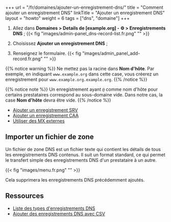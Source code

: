 +++
url = "/fr/domaines/ajouter-un-enregistrement-dns/"
title = "Comment ajouter un enregistrement DNS"
linkTitle = "Ajouter un enregistrement DNS"
layout = "howto"
weight = 6
tags = ["dns", "domaine"]
+++

1.   Allez dans **Domaines > Details de [example.org] -  ⚙️ > Enregistrements DNS** ;
    {{< fig "images/admin-panel_dns-record-list.fr.png" "" >}}

2.  Choisissez **Ajouter un enregistrement DNS** ;

3.  Renseignez le formulaire.
    {{< fig "images/admin_panel_add-record.fr.png" "" >}}

{{% notice warning %}}
Ne mettez pas la racine dans **Nom d'hôte**. Par exemple, en indiquant `www.example.org` dans cette case, vous créerez un enregistrement pour `www.example.org.example.org`.
{{% /notice %}}

{{% notice note %}}
Un enregistrement ayant `@` comme nom d'hôte pour certains prestataires correspond au sous-domaine vide. Dans notre cas, la case **Nom d'hôte** devra être vide.
{{% /notice %}}

- [Ajouter un enregistrement SRV](domains/add-srv-record)
- [Ajouter un enregistrement CAA](add-caa-record)
- [Utiliser des MX externes](domains/use-external-mx)

## Importer un fichier de zone

Un fichier de zone DNS est un fichier texte qui contient les détails de tous les enregistrements DNS contenus. Il suit un format standard, ce qui permet le transfert simple des enregistrements DNS d'un prestataire à un autre.

{{< fig "images/menu.fr.png" "" >}}

Cela supprimera les enregistrements DNS précédemment ajoutés.

## Ressources

- [Liste des types d'enregistrements DNS](https://fr.wikipedia.org/wiki/Liste_des_enregistrements_DNS)
- [Ajouter des enregistrements DNS avec CSV](create-dns-records-using-csv)
